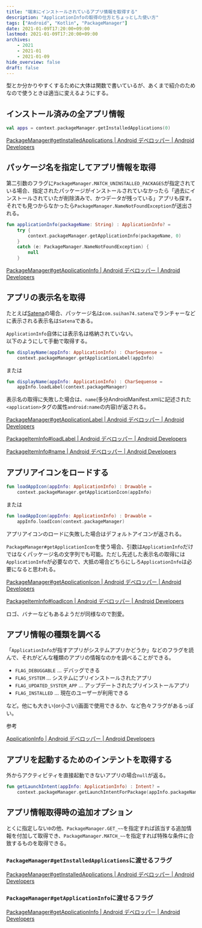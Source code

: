 ```yaml
---
title: "端末にインストールされているアプリ情報を取得する"
description: "ApplicationInfoの取得の仕方とちょっとした使い方"
tags: ["Android", "Kotlin", "PackageManager"]
date: 2021-01-09T17:20:00+09:00
lastmod: 2021-01-09T17:20:00+09:00
archives:
    - 2021
    - 2021-01
    - 2021-01-09
hide_overview: false
draft: false
---
```


型とか分かりやすくするために大体は関数で書いているが、あくまで紹介のためなので使うときは適当に変えるようにする。

## インストール済みの全アプリ情報

```kt:インストール済みの全アプリ情報.kt
val apps = context.packageManager.getInstalledApplications(0)
```

[PackageManager#getInstalledApplications | Android デベロッパー | Android Developers](https://developer.android.com/reference/android/content/pm/PackageManager#getInstalledApplications(int))

## パッケージ名を指定してアプリ情報を取得

第二引数のフラグに`PackageManager.MATCH_UNINSTALLED_PACKAGES`が指定されている場合、指定されたパッケージがインストールされていなかったら「過去にインストールされていたが削除済みで、かつデータが残っている」アプリも探す。  
それでも見つからなかったら`PackageManager.NameNotFoundException`が送出される。

```kt:パッケージ名からアプリ情報を取得.kt
fun applicationInfo(packageName: String) : ApplicationInfo? =
    try {
        context.packageManager.getApplicationInfo(packageName, 0)
    }
    catch (e: PackageManager.NameNotFoundException) {
        null
    }
```

[PackageManager#getApplicationInfo | Android デベロッパー | Android Developers](https://developer.android.com/reference/android/content/pm/PackageManager#getApplicationInfo(java.lang.String,%20int))

## アプリの表示名を取得

たとえば[Satena](https://play.google.com/store/apps/details?id=com.suihan74.satena)の場合、パッケージ名は`com.suihan74.satena`でランチャーなどに表示される表示名は`Satena`である。

`ApplicationInfo`自体には表示名は格納されていない。  
以下のようにして手動で取得する。

```kt:アプリの表示名.kt
fun displayName(appInfo: ApplicationInfo) : CharSequense =
    context.packageManager.getApplicationLabel(appInfo)
```

または

```kt:アプリの表示名(別の方法).kt
fun displayName(appInfo: ApplicationInfo) : CharSequense =
    appInfo.loadLabel(context.packageManager)
```

表示名の取得に失敗した場合は、`name`(多分AndroidManifest.xmlに記述された`<application>`タグの属性`android:name`の内容)が返される。

[PackageManager#getApplicationLabel | Android デベロッパー | Android Developers](https://developer.android.com/reference/android/content/pm/PackageManager#getApplicationLabel(android.content.pm.ApplicationInfo))

[PackageItemInfo#loadLabel | Android デベロッパー | Android Developers](https://developer.android.com/reference/android/content/pm/PackageItemInfo#loadLabel(android.content.pm.PackageManager))

[PackageItemInfo#name | Android デベロッパー | Android Developers](https://developer.android.com/reference/android/content/pm/PackageItemInfo#name)

## アプリアイコンをロードする

```kt:アプリアイコンをロード.kt
fun loadAppIcon(appInfo: ApplicationInfo) : Drawable =
    context.packageManager.getApplicationIcon(appInfo)
```

または

```kt:アプリアイコンをロード(別の方法).kt
fun loadAppIcon(appInfo: ApplicationInfo) : Drawable =
    appInfo.loadIcon(context.packageManager)
```

アプリアイコンのロードに失敗した場合はデフォルトアイコンが返される。

`PackageManager#getApplicationIcon`を使う場合、引数は`ApplicationInfo`だけではなくパッケージ名の文字列でも可能。ただし先述した表示名の取得には`ApplicationInfo`が必要なので、大抵の場合どちらにしろ`ApplicationInfo`は必要になると思われる。

[PackageManager#getApplicationIcon | Android デベロッパー | Android Developers](https://developer.android.com/reference/android/content/pm/PackageManager#getApplicationIcon(android.content.pm.ApplicationInfo))

[PackageItemInfo#loadIcon | Android デベロッパー | Android Developers](https://developer.android.com/reference/android/content/pm/PackageItemInfo#loadIcon(android.content.pm.PackageManager))

ロゴ、バナーなどもあるようだが同様なので割愛。

## アプリ情報の種類を調べる

「`ApplicationInfo`が指すアプリがシステムアプリかどうか」などのフラグを読んで、それがどんな種類のアプリの情報なのかを調べることができる。

- `FLAG_DEBUGGABLE` ... デバッグできる
- `FLAG_SYSTEM` ... システムにプリインストールされたアプリ
- `FLAG_UPDATED_SYSTEM_APP` ... アップデートされたプリインストールアプリ
- `FLAG_INSTALLED` ... 現在のユーザーが利用できる

など。他にも大きい(or小さい)画面で使用できるか、など色々フラグがあるっぽい。

参考

[ApplicationInfo | Android デベロッパー | Android Developers](https://developer.android.com/reference/android/content/pm/ApplicationInfo.html#FLAG_ALLOW_BACKUP)

## アプリを起動するためのインテントを取得する

外からアクティビティを直接起動できないアプリの場合`null`が返る。

```kt
fun getLaunchIntent(appInfo: ApplicationInfo) : Intent? =
    context.packageManager.getLaunchIntentForPackage(appInfo.packageName)
```

## アプリ情報取得時の追加オプション

とくに指定しない`0`の他、`PackageManager.GET_~~`を指定すれば該当する追加情報を付加して取得でき、`PackageManager.MATCH_~~`を指定すれば特殊な条件に合致するものを取得できる。

### `PackageManager#getInstalledApplications`に渡せるフラグ

[PackageManager#getInstalledApplications | Android デベロッパー | Android Developers](https://developer.android.com/reference/android/content/pm/PackageManager#getInstalledApplications(int))

### `PackageManager#getApplicationInfo`に渡せるフラグ

[PackageManager#getApplicationInfo | Android デベロッパー | Android Developers](https://developer.android.com/reference/android/content/pm/PackageManager#getApplicationInfo(java.lang.String,%20int))
